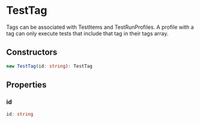 # TestTag

Tags can be associated with TestItems and TestRunProfiles. A profile with a tag can only execute tests that include that tag in their tags array.

## Constructors

```typescript
new TestTag(id: string): TestTag
```

## Properties

### id

```typescript
id: string
```

